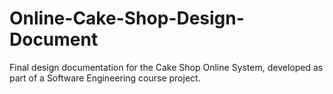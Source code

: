 # Online-Cake-Shop-Design-Document
Final design documentation for the Cake Shop Online System, developed as part of a Software Engineering course project.
